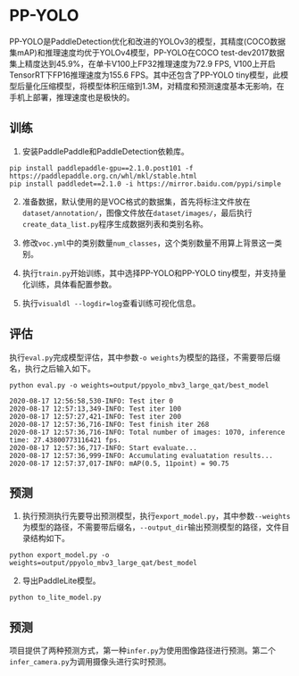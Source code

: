 # PP-YOLO

PP-YOLO是PaddleDetection优化和改进的YOLOv3的模型，其精度(COCO数据集mAP)和推理速度均优于YOLOv4模型，PP-YOLO在COCO test-dev2017数据集上精度达到45.9%，在单卡V100上FP32推理速度为72.9 FPS, V100上开启TensorRT下FP16推理速度为155.6 FPS。其中还包含了PP-YOLO tiny模型，此模型后量化压缩模型，将模型体积压缩到1.3M，对精度和预测速度基本无影响，在手机上部署，推理速度也是极快的。


## 训练

1. 安装PaddlePaddle和PaddleDetection依赖库。
```shell script
pip install paddlepaddle-gpu==2.1.0.post101 -f https://paddlepaddle.org.cn/whl/mkl/stable.html
pip install paddledet==2.1.0 -i https://mirror.baidu.com/pypi/simple
```

2. 准备数据，默认使用的是VOC格式的数据集，首先将标注文件放在`dataset/annotation/`，图像文件放在`dataset/images/`，最后执行`create_data_list.py`程序生成数据列表和类别名称。

3. 修改`voc.yml`中的类别数量`num_classes`，这个类别数量不用算上背景这一类别。

4. 执行`train.py`开始训练，其中选择PP-YOLO和PP-YOLO tiny模型，并支持量化训练，具体看配置参数。

5. 执行`visualdl --logdir=log`查看训练可视化信息。


## 评估

执行`eval.py`完成模型评估，其中参数`-o weights`为模型的路径，不需要带后缀名，执行之后输入如下。
```
python eval.py -o weights=output/ppyolo_mbv3_large_qat/best_model

2020-08-17 12:56:58,530-INFO: Test iter 0
2020-08-17 12:57:13,349-INFO: Test iter 100
2020-08-17 12:57:27,421-INFO: Test iter 200
2020-08-17 12:57:36,716-INFO: Test finish iter 268
2020-08-17 12:57:36,716-INFO: Total number of images: 1070, inference time: 27.43800773116421 fps.
2020-08-17 12:57:36,717-INFO: Start evaluate...
2020-08-17 12:57:36,999-INFO: Accumulating evaluatation results...
2020-08-17 12:57:37,017-INFO: mAP(0.5, 11point) = 90.75
```

## 预测

1. 执行预测执行先要导出预测模型，执行`export_model.py`，其中参数`--weights`为模型的路径，不需要带后缀名，`--output_dir`输出预测模型的路径，文件目录结构如下。

```shell script
python export_model.py -o weights=output/ppyolo_mbv3_large_qat/best_model
```

2. 导出PaddleLite模型。
```shell
python to_lite_model.py
```

## 预测

项目提供了两种预测方式，第一种`infer.py`为使用图像路径进行预测。第二个`infer_camera.py`为调用摄像头进行实时预测。